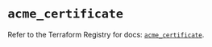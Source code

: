 # `acme_certificate`

Refer to the Terraform Registry for docs: [`acme_certificate`](https://registry.terraform.io/providers/vancluever/acme/2.24.0/docs/resources/certificate).
